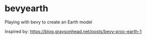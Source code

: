 # bevyearth
Playing with bevy to create an Earth model

Inspired by:
https://blog.graysonhead.net/posts/bevy-proc-earth-1
